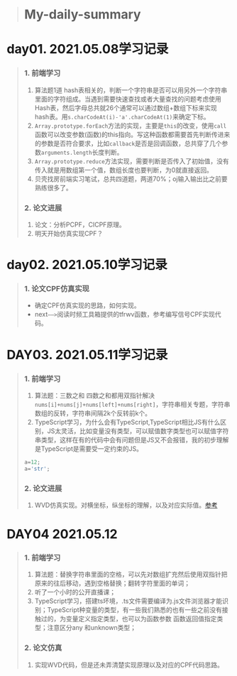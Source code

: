 > # My-daily-summary
# day01. 2021.05.08学习记录
> ### 1. 前端学习
> 1. 算法题1道 hash表相关的，判断一个字符串是否可以用另外一个字符串里面的字符组成。当遇到需要快速查找或者大量查找的问题考虑使用Hash表，然后字母总共就26个通常可以通过数组+数组下标来实现hash表。用`s.charCodeAt(i)-'a'.charCodeAt(1)`来确定下标。
> 2. `Array.prototype.forEach`方法的实现，主要是`this`的改变，使用`call`函数可以改变参数(函数)的this指向。写这种函数都需要首先判断传进来的参数是否符合要求，比如`callback`是否是回调函数，总共穿了几个参数`arguments.length`长度判断。
> 3. `Array.prototype.reduce`方法实现，需要判断是否传入了初始值，没有传入就是用数组第一个值，数组长度也要判断，为0就直接返回。
> 4. 贝壳找房前端实习笔试，总共四道题，两道70%；oj输入输出比之前要熟练很多了。
> ### 2. 论文进展
> 1. 论文：分析PCPF，CICPF原理。
> 2. 明天开始仿真实现CPF？

# day02. 2021.05.10学习记录
> ### 1. 论文CPF仿真实现
> - 确定CPF仿真实现的思路，如何实现。
> - next`——>`阅读时频工具箱提供的tfrwv函数，参考编写信号CPF实现代码。

# DAY03. 2021.05.11学习记录
> ### 1. 前端学习
> 1. 算法题：三数之和 四数之和都用双指针解决 `nums[i]+nums[j]+nums[left]+nums[right]`，字符串相关专题，字符串数组的反转，字符串间隔2k个反转前k个。
> 2. TypeScript学习，为什么会有TypeScript,TypeScript相比JS有什么区别，JS太灵活，比如变量没有类型，可以赋值数字类型也可以赋值字符串类型，这样在有的代码中会有问题但是JS又不会报错，我的初步理解是TypeScript是需要受一定约束的JS。
> 
> ```js
> a=12;
> a='str';
> ```
> ### 2. 论文进展
> 1. WVD仿真实现。对横坐标，纵坐标的理解，以及对应实际值。[参考](https://blog.csdn.net/qq_38294099/article/details/116611166)
# DAY04 2021.05.12
> ### 1. 前端学习
> 1. 算法题：替换字符串里面的空格，可以先对数组扩充然后使用双指针把原来的往后移动，遇到空格替换；翻转字符里面的单词；
> 2. 听了一个小时的公开直播课；
> 3. TypeScript学习，搭建ts坏境，.ts文件需要编译为.js文件浏览器才能识别；TypeScript种变量的类型，有一些我们熟悉的也有一些之前没有接触过的，为变量定义指定类型，也可以为函数参数 函数返回值指定类型；注意区分any 和unknown类型；
> ### 2. 论文仿真
> 1. 实现WVD代码，但是还未弄清楚实现原理以及对应的CPF代码思路。
